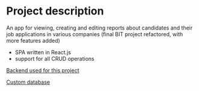 # Project description
An app for viewing, creating and editing reports about candidates and their job applications in various companies (final BIT project refactored, with more features added)

- SPA written in React.js
- support for all CRUD operations

[Backend used for this project](https://github.com/nenadbugaric/interviews-reports-api-mock/tree/auth-client)

[Custom database](https://gist.github.com/Sonya-M/23b3dbf2ec0022d8705e5a6207cd5f53)
